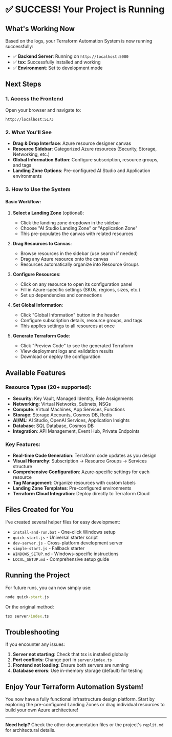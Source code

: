 # ✅ SUCCESS! Your Project is Running

## What's Working Now

Based on the logs, your Terraform Automation System is now running successfully:

- ✅ **Backend Server**: Running on `http://localhost:5000`  
- ✅ **tsx**: Successfully installed and working
- ✅ **Environment**: Set to development mode

## Next Steps

### 1. Access the Frontend
Open your browser and navigate to:
```
http://localhost:5173
```

### 2. What You'll See
- **Drag & Drop Interface**: Azure resource designer canvas
- **Resource Sidebar**: Categorized Azure resources (Security, Storage, Networking, etc.)
- **Global Information Button**: Configure subscription, resource groups, and tags
- **Landing Zone Options**: Pre-configured AI Studio and Application environments

### 3. How to Use the System

#### Basic Workflow:
1. **Select a Landing Zone** (optional):
   - Click the landing zone dropdown in the sidebar
   - Choose "AI Studio Landing Zone" or "Application Zone"
   - This pre-populates the canvas with related resources

2. **Drag Resources to Canvas**:
   - Browse resources in the sidebar (use search if needed)
   - Drag any Azure resource onto the canvas
   - Resources automatically organize into Resource Groups

3. **Configure Resources**:
   - Click on any resource to open its configuration panel
   - Fill in Azure-specific settings (SKUs, regions, sizes, etc.)
   - Set up dependencies and connections

4. **Set Global Information**:
   - Click "Global Information" button in the header
   - Configure subscription details, resource groups, and tags
   - This applies settings to all resources at once

5. **Generate Terraform Code**:
   - Click "Preview Code" to see the generated Terraform
   - View deployment logs and validation results
   - Download or deploy the configuration

## Available Features

### Resource Types (20+ supported):
- **Security**: Key Vault, Managed Identity, Role Assignments
- **Networking**: Virtual Networks, Subnets, NSGs
- **Compute**: Virtual Machines, App Services, Functions
- **Storage**: Storage Accounts, Cosmos DB, Redis
- **AI/ML**: AI Studio, OpenAI Services, Application Insights
- **Database**: SQL Database, Cosmos DB
- **Integration**: API Management, Event Hub, Private Endpoints

### Key Features:
- **Real-time Code Generation**: Terraform code updates as you design
- **Visual Hierarchy**: Subscription → Resource Groups → Services structure
- **Comprehensive Configuration**: Azure-specific settings for each resource
- **Tag Management**: Organize resources with custom labels
- **Landing Zone Templates**: Pre-configured environments
- **Terraform Cloud Integration**: Deploy directly to Terraform Cloud

## Files Created for You

I've created several helper files for easy development:

- `install-and-run.bat` - One-click Windows setup
- `quick-start.js` - Universal starter script
- `dev-server.js` - Cross-platform development server
- `simple-start.js` - Fallback starter
- `WINDOWS_SETUP.md` - Windows-specific instructions
- `LOCAL_SETUP.md` - Comprehensive setup guide

## Running the Project

For future runs, you can now simply use:
```cmd
node quick-start.js
```

Or the original method:
```cmd
tsx server/index.ts
```

## Troubleshooting

If you encounter any issues:

1. **Server not starting**: Check that tsx is installed globally
2. **Port conflicts**: Change port in `server/index.ts`
3. **Frontend not loading**: Ensure both servers are running
4. **Database errors**: Use in-memory storage (default) for testing

## Enjoy Your Terraform Automation System!

You now have a fully functional infrastructure design platform. Start by exploring the pre-configured Landing Zones or drag individual resources to build your own Azure architecture!

---

**Need help?** Check the other documentation files or the project's `replit.md` for architectural details.